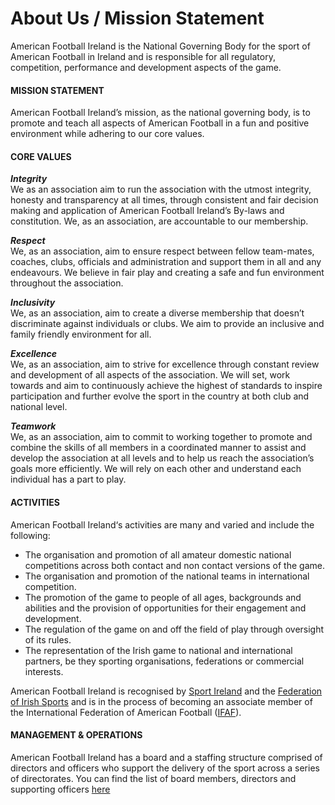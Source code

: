 # About Us / Mission Statement

American Football Ireland is the National Governing Body for the sport of American Football in Ireland and is responsible for all regulatory, competition, performance and development aspects of the game.

#### MISSION STATEMENT

American Football Ireland’s mission, as the national governing body, is to promote and teach all aspects of American Football in a fun and positive environment while adhering to our core values.

#### CORE VALUES

***Integrity***  
We as an association aim to run the association with the utmost integrity, honesty and transparency at all times, through consistent and fair decision making and application of American Football Ireland’s By-laws and constitution. We, as an association, are accountable to our membership.

***Respect***  
We, as an association, aim to ensure respect between fellow team-mates, coaches, clubs, officials and administration and support them in all and any endeavours. We believe in fair play and creating a safe and fun environment throughout the association.

***Inclusivity***  
We, as an association, aim to create a diverse membership that doesn’t discriminate against individuals or clubs. We aim to provide an inclusive and family friendly environment for all.

***Excellence***  
We, as an association, aim to strive for excellence through constant review and development of all aspects of the association. We will set, work towards and aim to continuously achieve the highest of standards to inspire participation and further evolve the sport in the country at both club and national level.

***Teamwork***  
We, as an association, aim to commit to working together to promote and combine the skills of all members in a coordinated manner to assist and develop the association at all levels and to help us reach the association’s goals more efficiently. We will rely on each other and understand each individual has a part to play.

#### ACTIVITIES

American Football Ireland‘s activities are many and varied and include the following:
- The organisation and promotion of all amateur domestic national competitions across both contact and non contact versions of the game.
- The organisation and promotion of the national teams in international competition.
- The promotion of the game to people of all ages, backgrounds and abilities and the provision of opportunities for their engagement and development.
- The regulation of the game on and off the field of play through oversight of its rules.
- The representation of the Irish game to national and international partners, be they sporting organisations, federations or commercial interests.

American Football Ireland is recognised by [Sport Ireland] and the [Federation of Irish Sports] and is in the process of becoming an associate member of the International Federation of American Football ([IFAF]).

#### MANAGEMENT & OPERATIONS

American Football Ireland has a board and a staffing structure comprised of directors and officers who support the delivery of the sport across a series of directorates. You can find the list of board members, directors and supporting officers [here](https://www.americanfootball.ie/about-2/management-team/)

[//]: #
   [Sport Ireland]: <https://www.sportireland.ie/>
   [Federation of Irish Sports]: <https://www.irishsport.ie/>
   [IFAF]: <https://www.ifaf.org/>

